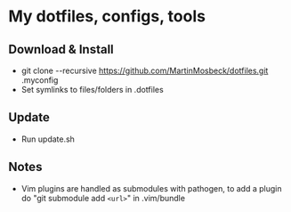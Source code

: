 # My dotfiles, configs, tools

Download & Install
------------------
* git clone --recursive https://github.com/MartinMosbeck/dotfiles.git .myconfig
* Set symlinks to files/folders in .dotfiles

Update
------
* Run update.sh

Notes
-----
* Vim plugins are handled as submodules with pathogen, to add a plugin do "git
  submodule add `<url>`" in .vim/bundle
